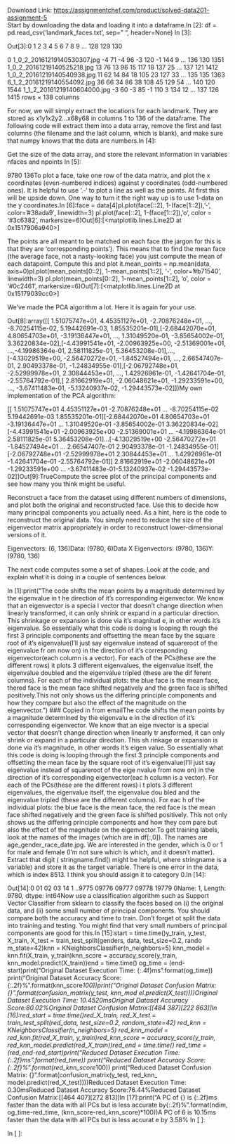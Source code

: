 Download Link: https://assignmentchef.com/product/solved-data201-assignment-5
<br>
Start by downloading the data and loading it into a dataframe.In [2]: df = pd.read_csv(‘landmark_faces.txt’, sep=” “, header=None) In [3]:

Out[3]:0 1 2 3 4 5 6 7 8 9 … 128 129 130

0 1_0_2_20161219140530307.jpg -4 71 -4 96 -3 120 -1 144 9 … 136 130 1351 1_0_2_20161219140525218.jpg 13 76 13 96 15 117 18 137 25 … 137 121 1412 1_0_2_20161219140540938.jpg 11 62 14 84 18 105 23 127 33 … 135 135 1363 6_1_2_20161219140554092.jpg 36 66 34 86 38 108 45 129 54 … 140 120 1544 1_1_2_20161219140604000.jpg -3 60 -3 85 -1 110 3 134 12 … 137 126 1415 rows × 138 columns

For now, we will simply extract the locations for each landmark. They are stored as x1y1x2y2…x68y68 in columns 1 to 136 of the dataframe. The following code will extract them into a data array, remove the first and last columns (the filename and the last column, which is blank), and make sure that numpy knows that the data are numbers.In [4]:

Get the size of the data array, and store the relevant information in variables nfaces and npoints In [5]:

9780 136To plot a face, take one row of the data matrix, and plot the x coordinates (even-numbered indices) against y coordinates (odd-numbered ones). It is helpful to use ‘.-‘ to plot a line as well as the points. At first this will be upside down. One way to turn it the right way up is to use 1-data on the y coordinates.In [6]:face = data[4]pl.plot(face[::2], 1-(face[1::2]),’-‘, color=’#38ada9′, linewidth=3) pl.plot(face[::2], 1-(face[1::2]),’o’, color = ‘#3c6382’, markersize=6)Out[6]:[&lt;matplotlib.lines.Line2D at 0x1517906a940&gt;]

The points are all meant to be matched on each face (the jargon for this is that they are ‘corresponding points’). This means that to find the mean face (the average face, not a nasty-looking face) you just compute the mean of each datapoint. Compute this and plot it.mean_points = np.mean(data, axis=0)pl.plot(mean_points[0::2], 1-mean_points[1::2], ‘-‘, color=’#b71540’, linewidth=3) pl.plot(mean_points[0::2], 1-mean_points[1::2], ‘o’, color = ‘#0c2461’, markersize=6)Out[7]:[&lt;matplotlib.lines.Line2D at 0x15179039cc0&gt;]

We’ve made the PCA algorithm a lot. Here it is again for your use.

Out[8]:array([[ 1.51075747e+01, 4.45351127e+01, -2.70876248e+01, …, -8.70254115e-02, 5.19442691e-03, 1.85535201e-01],[-2.68442070e+01, 4.80654703e+01, -3.19136447e+01, …, 1.31049520e-01, -3.85654002e-01, 3.36220834e-02],[-4.43991541e+01, -2.00963925e+00, -2.51369001e+01, …,-4.19986364e-01, 2.58111825e-01, 5.36453208e-01],…,[-4.13029519e+00, -2.56470272e+01, -1.84527494e+01, …, 2.66547407e-01, 2.90493378e-01, -1.24834955e-01],[-2.06792748e+01, -2.52999978e+01, 2.30844453e+01, …, 1.42926961e-01, -1.42641704e-01, -2.55764792e-01],[ 2.81662919e+01, -2.06048621e+01, -1.29233591e+00, …, -3.67411483e-01, -5.13240937e-02, -1.29443573e-02]])My own implementation of the PCA algorithm:

[[ 1.51075747e+01 4.45351127e+01 -2.70876248e+01 … -8.70254115e-02 5.19442691e-03 1.85535201e-01][-2.68442070e+01 4.80654703e+01 -3.19136447e+01 … 1.31049520e-01 -3.85654002e-01 3.36220834e-02][-4.43991541e+01 -2.00963925e+00 -2.51369001e+01 … -4.19986364e-01 2.58111825e-01 5.36453208e-01]…[-4.13029519e+00 -2.56470272e+01 -1.84527494e+01 … 2.66547407e-01 2.90493378e-01 -1.24834955e-01][-2.06792748e+01 -2.52999978e+01 2.30844453e+01 … 1.42926961e-01 -1.42641704e-01 -2.55764792e-01][ 2.81662919e+01 -2.06048621e+01 -1.29233591e+00 … -3.67411483e-01-5.13240937e-02 -1.29443573e-02]]Out[9]:TrueCompute the scree plot of the principal components and see how many you think might be useful.

Reconstruct a face from the dataset using different numbers of dimensions, and plot both the original and reconstructed face. Use this to decide how many principal components you actually need. As a hint, here is the code to reconstruct the original data. You simply need to reduce the size of the eigenvector matrix appropriately in order to reconstruct lower-dimensional versions of it.

Eigenvectors: (6, 136)Data: (9780, 6)Data X Eigenvectors: (9780, 136)Y: (9780, 136)

The next code computes some a set of shapes. Look at the code, and explain what it is doing in a couple of sentences below.

In [1]:print(“The code shifts the mean points by a magnitude determined by the eigenvalue in t he direction of it’s corresponding eigenvector. We know that an eigenvector is a specia l vector that doesn’t change direction when linearly transformed, it can only shrink or expand in a particular direction. This shrinkage or expansion is done via it’s magnitud e, in other words it’s eigenvalue. So essentially what this code is doing is looping th rough the first 3 principle components and offsetting the mean face by the square root of it’s eigenvalue(I’ll just say eigenvalue instead of squareroot of the eigenvalue fr om now on) in the direction of it’s corresponding eigenvector(each column is a vector). For each of the PCs(these are the different rows) it plots 3 different eigenvalues, the eigenvalue itself, the eigenvalue doubled and the eigenvalue tripled (these are the dif ferent columns). For each of the individual plots: the blue face is the mean face, thered face is the mean face shifted negatively and the green face is shifted positively.This not only shows us the differing principle components and how they compare but also the effect of the magnitude on the eigenvector.”) ### Copied in from emailThe code shifts the mean points by a magnitude determined by the eigenvalu e in the direction of it’s corresponding eigenvector. We know that an eige nvector is a special vector that doesn’t change direction when linearly tr ansformed, it can only shrink or expand in a particular direction. This sh rinkage or expansion is done via it’s magnitude, in other words it’s eigen value. So essentially what this code is doing is looping through the first 3 principle components and offsetting the mean face by the square root of it’s eigenvalue(I’ll just say eigenvalue instead of squareroot of the eige nvalue from now on) in the direction of it’s corresponding eigenvector(eac h column is a vector). For each of the PCs(these are the different rows) i t plots 3 different eigenvalues, the eigenvalue itself, the eigenvalue dou bled and the eigenvalue tripled (these are the different columns). For eac h of the individual plots: the blue face is the mean face, the red face is the mean face shifted negatively and the green face is shifted positively. This not only shows us the differing principle components and how they com pare but also the effect of the magnitude on the eigenvector.To get training labels, look at the names of the images (which are in df[:,0]). The names are age_gender_race_date.jpg. We are interested in the gender, which is 0 or 1 for male and female (I’m not sure which is which, and it doesn’t matter). Extract that digit ( stringname.find() might be helpful, where stringname is a variable) and store it as the target variable. There is one error in the data, which is index 8513. I think you should assign it to category 0.In [14]:

Out[14]:0 01 02 03 14 1 ..9775 09776 09777 09778 19779 0Name: 1, Length: 9780, dtype: int64Now use a classification algorithm such as Support Vector Classifier from sklearn to classify the faces based on (i) the original data, and (ii) some small number of principal components. You should compare both the accuracy and time to train. Don’t forget ot split the data into training and testing. You might find that very small numbers of principal components are good for this.In [15]:start = time.time()y_train, y_test, X_train, X_test = train_test_split(genders, data, test_size=0.2, rando m_state=42)knn = KNeighborsClassifier(n_neighbors=5) knn_model = knn.fit(X_train, y_train)knn_score = accuracy_score(y_train, knn_model.predict(X_train))end = time.time() og_time = (end-start)print(“Original Dataset Execution Time:
 {:.4f}ms”.format(og_time)) print(“Original Dataset Accuracy Score:
 {:.2f}%”.format(knn_score*100))print(“Original Dataset Confusion Matrix:
 {}”.format(confusion_matrix(y_test, knn_mod el.predict(X_test))))Original Dataset Execution Time: 10.4520msOriginal Dataset Accuracy Score:80.02%Original Dataset Confusion Matrix:[[484 387][222 863]]In [16]:red_start = time.time()red_X_train, red_X_test = train_test_split(red_data, test_size=0.2, random_state=42) red_knn = KNeighborsClassifier(n_neighbors=5) red_knn_model = red_knn.fit(red_X_train, y_train)red_knn_score = accuracy_score(y_train, red_knn_model.predict(red_X_train))red_end = time.time() red_time = (red_end-red_start)print(“Reduced Dataset Execution Time:
 {:.2f}ms”.format(red_time)) print(“Reduced Dataset Accuracy Score:
 {:.2f}%”.format(red_knn_score*100)) print(“Reduced Dataset Confusion Matrix:
 {}”.format(confusion_matrix(y_test, red_knn_ model.predict(red_X_test))))Reduced Dataset Execution Time: 0.30msReduced Dataset Accuracy Score:76.44%Reduced Dataset Confusion Matrix:[[464 407][272 813]]In [17]:print(“A PC of {} is {:.2f}ms faster than the data with all PCs but is less accurate by{:.2f}%”.format(ndim, og_time-red_time, (knn_score-red_knn_score)*100))A PC of 6 is 10.15ms faster than the data with all PCs but is less accurat e by 3.58% In [ ]:

In [ ]: